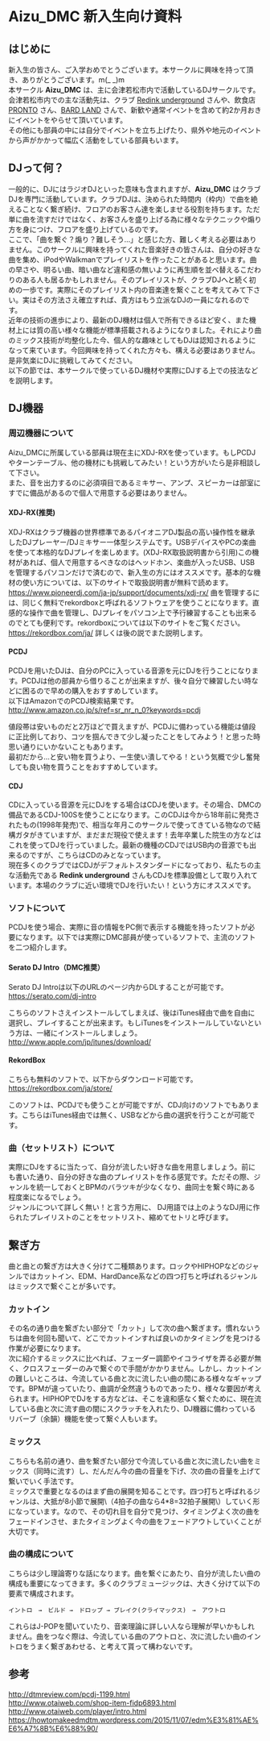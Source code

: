 # Aizu_DMC 新入生向け資料

## はじめに
新入生の皆さん、ご入学おめでとうございます。本サークルに興味を持って頂き、ありがとうございます。m(\_ \_)m  
本サークル **Aizu_DMC** は、主に会津若松市内で活動しているDJサークルです。会津若松市内での主な活動先は、クラブ [Redink underground](http://redink.jp/) さんや、飲食店 [PRONTO](http://www.pronto.co.jp/shop/detail?shopid=0242288355) さん、[BARD LAND](https://www.facebook.com/BARD-LAND-273767529306903/) さんで、新歓や通常イベントを含めて約2か月おきにイベントをやらせて頂いています。  
その他にも部員の中には自分でイベントを立ち上げたり、県外や地元のイベントから声がかかって幅広く活動をしている部員もいます。

## DJって何？
一般的に、DJにはラジオDJといった意味も含まれますが、**Aizu_DMC** はクラブDJを専門に活動しています。クラブDJは、決められた時間内（枠内）で曲を絶えることなく繋ぎ続け、フロアのお客さん達を楽しませる役割を持ちます。ただ単に曲を流すだけではなく、お客さんを盛り上げる為に様々なテクニックや煽り方を身につけ、フロアを盛り上げているのです。  
ここで、「曲を繋ぐ？煽り？難しそう…」と感じた方、難しく考える必要はありません。このサークルに興味を持ってくれた音楽好きの皆さんは、自分の好きな曲を集め、iPodやWalkmanでプレイリストを作ったことがあると思います。曲の早さや、明るい曲、暗い曲など違和感の無いように再生順を並べ替えるこだわりのある人も居るかもしれません。そのプレイリストが、クラブDJへと続く初めの一歩です。実際にそのプレイリスト内の音楽達を繋ぐことを考えてみて下さい。実はその方法さえ確立すれば、貴方はもう立派なDJの一員になれるのです。  
近年の技術の進歩により、最新のDJ機材は個人で所有できるほど安く、また機材上には質の高い様々な機能が標準搭載されるようになりました。それにより曲のミックス技術が均整化した今、個人的な趣味としてもDJは認知されるようになって来ています。今回興味を持ってくれた方々も、構える必要はありません。是非気楽にDJに挑戦してみてください。  
以下の節では、本サークルで使っているDJ機材や実際にDJする上での技法などを説明します。

## DJ機器
### 周辺機器について
Aizu_DMCに所属している部員は現在主にXDJ-RXを使っています。もしPCDJやターンテーブル、他の機材にも挑戦してみたい！という方がいたら是非相談して下さい。  
また、音を出力するのに必須項目であるミキサー、アンプ、スピーカーは部室にすでに備品があるので個人で用意する必要はありません。  

#### XDJ-RX(推奨)
XDJ-RXはクラブ機器の世界標準であるパイオニアDJ製品の高い操作性を継承したDJプレーヤー/DJミキサー一体型システムです。USBデバイスやPCの楽曲を使って本格的なDJプレイを楽しめます。(XDJ-RX取扱説明書から引用)この機材があれば、個人で用意するべきなのはヘッドホン、楽曲が入ったUSB、USBを管理するパソコンだけで済むので、新入生の方にはオススメです。基本的な機材の使い方については、以下のサイトで取扱説明書が無料で読めます。  
https://www.pioneerdj.com/ja-jp/support/documents/xdj-rx/
曲を管理するには、同じく無料でrekordboxと呼ばれるソフトウェアを使うことになります。直感的な操作で曲を管理し、DJプレイをパソコン上で予行練習することも出来るのでとても便利です。rekordboxについては以下のサイトをご覧ください。
https://rekordbox.com/ja/
詳しくは後の説でまた説明します。

#### PCDJ
PCDJを用いたDJは、自分のPCに入っている音源を元にDJを行うことになります。PCDJは他の部員から借りることが出来ますが、後々自分で練習したい時などに困るので早めの購入をおすすめしています。  
以下はAmazonでのPCDJ検索結果です。  
http://www.amazon.co.jp/s/ref=sr_nr_n_0?keywords=pcdj

値段帯は安いものだと2万ほどで買えますが、PCDJに備わっている機能は値段に正比例しており、コツを掴んできて少し凝ったことをしてみよう！と思った時思い通りにいかないこともあります。  
最初だから…と安い物を買うより、一生使い潰してやる！という気概で少し奮発しても良い物を買うことをおすすめしています。  

#### CDJ
CDに入っている音源を元にDJをする場合はCDJを使います。その場合、DMCの備品であるCDJ-100Sを使うことになります。このCDJは今から18年前に発売されたもの(1998年発売)で、相当な年月このサークルで使ってきている物なので結構ガタがきていますが、まだまだ現役で使えます！去年卒業した院生の方などはこれを使ってDJを行っていました。最新の機種のCDJではUSB内の音源でも出来るのですが、こちらはCDのみとなっています。  
現在多くのクラブではCDJがデフォルトスタンダードになっており、私たちの主な活動先である **Redink underground** さんもCDJを標準設備として取り入れています。本場のクラブに近い環境でDJを行いたい！という方にオススメです。

### ソフトについて
PCDJを使う場合、実際に音の情報をPC側で表示する機能を持ったソフトが必要になります。以下では実際にDMC部員が使っているソフトで、主流のソフトを二つ紹介します。

#### Serato DJ Intro（DMC推奨）
Serato DJ Introは以下のURLのページ内からDLすることが可能です。  
https://serato.com/dj-intro  

こちらのソフトさえインストールしてしまえば、後はiTunes経由で曲を自由に選択し、プレイすることが出来ます。もしiTunesをインストールしていないという方は、一緒にインストールしましょう。  
http://www.apple.com/jp/itunes/download/  

#### RekordBox
こちらも無料のソフトで、以下からダウンロード可能です。  
https://rekordbox.com/ja/store/  

このソフトは、PCDJでも使うことが可能ですが、CDJ向けのソフトでもあります。こちらはiTunes経由では無く、USBなどから曲の選択を行うことが可能です。

### 曲（セットリスト）について
実際にDJをするに当たって、自分が流したい好きな曲を用意しましょう。前にも書いた通り、自分の好きな曲のプレイリストを作る感覚です。ただその際、ジャンルを統一しておくとBPMのバラツキが少なくなり、曲同士を繋ぐ時にある程度楽になるでしょう。  
ジャンルについて詳しく無い！と言う方用に、
DJ用語では上のようなDJ用に作られたプレイリストのことをセットリスト、縮めてセトリと呼びます。

## 繋ぎ方
曲と曲との繋ぎ方は大きく分けて二種類あります。ロックやHIPHOPなどのジャンルではカットイン、EDM、HardDance系などの四つ打ちと呼ばれるジャンルはミックスで繋ぐことが多いです。

### カットイン
その名の通り曲を繋ぎたい部分で「カット」して次の曲へ繋ぎます。慣れないうちは曲を何回も聞いて、どこでカットインすれば良いのかタイミングを見つける作業が必要になります。  
次に紹介するミックスに比べれば、フェーダー調節やイコライザを弄る必要が無く、クロスフェーダーのみで繋ぐので手間がかかりません。しかし、カットインの難しいところは、今流している曲と次に流したい曲の間にある様々なギャップです。BPMが違っていたり、曲調が全然違うものであったり、様々な要因が考えられます。HIPHOPでDJをする方などは、そこを違和感なく繋ぐために、現在流している曲と次に流す曲の間にスクラッチを入れたり、DJ機器に備わっているリバーブ（余韻）機能を使って繋ぐ人もいます。

### ミックス
こちらも名前の通り、曲を繋ぎたい部分で今流している曲と次に流したい曲をミックス（同時に流す）し、だんだん今の曲の音量を下げ、次の曲の音量を上げて繋いでいく手法です。  
ミックスで重要となるのはまず曲の展開を知ることです。四つ打ちと呼ばれるジャンルは、大抵が8小節で展開\（4拍子の曲なら4\*8=32拍子展開\）していく形になっています。なので、その切れ目を自分で見つけ、タイミングよく次の曲をフェードインさせ、またタイミングよく今の曲をフェードアウトしていくことが大切です。  

### 曲の構成について
こちらは少し理論寄りな話になります。曲を繋ぐにあたり、自分が流したい曲の構成も重要になってきます。多くのクラブミュージックは、大きく分けて以下の要素で構成されます。

	イントロ　→　ビルド →　ドロップ → ブレイク(クライマックス)　→　アウトロ

これらはJ-POPを聞いていたり、音楽理論に詳しい人なら理解が早いかもしれません。曲をつなぐ際は、今流している曲のアウトロと、次に流したい曲のイントロをうまく繋ぎあわせる、と考えて貰って構わないです。

## 参考
http://dtmreview.com/pcdj-1199.html  
http://www.otaiweb.com/shop-item-fidp6893.html  
http://www.otaiweb.com/player/intro.html  
https://howtomakeedmdtm.wordpress.com/2015/11/07/edm%E3%81%AE%E6%A7%8B%E6%88%90/
